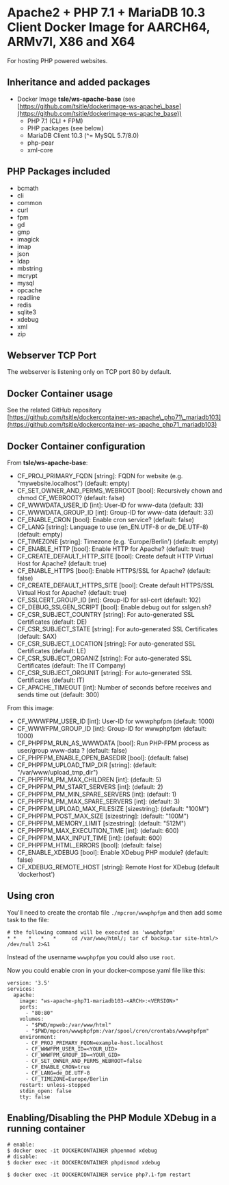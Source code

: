 # Apache2 + PHP 7.1 + MariaDB 10.3 Client Docker Image for AARCH64, ARMv7l, X86 and X64

For hosting PHP powered websites.

## Inheritance and added packages

- Docker Image **tsle/ws-apache-base** (see [https://github.com/tsitle/dockerimage-ws-apache\_base](https://github.com/tsitle/dockerimage-ws-apache_base))
	- PHP 7.1 (CLI + FPM)
	- PHP packages (see below)
	- MariaDB Client 10.3 (^= MySQL 5.7/8.0)
	- php-pear
	- xml-core

## PHP Packages included

- bcmath
- cli
- common
- curl
- fpm
- gd
- gmp
- imagick
- imap
- json
- ldap
- mbstring
- mcrypt
- mysql
- opcache
- readline
- redis
- sqlite3
- xdebug
- xml
- zip

## Webserver TCP Port

The webserver is listening only on TCP port 80 by default.

## Docker Container usage

See the related GitHub repository [https://github.com/tsitle/dockercontainer-ws-apache\_php71\_mariadb103](https://github.com/tsitle/dockercontainer-ws-apache_php71_mariadb103)

## Docker Container configuration

From **tsle/ws-apache-base**:

- CF\_PROJ\_PRIMARY\_FQDN [string]: FQDN for website (e.g. "mywebsite.localhost") (default: empty)
- CF\_SET\_OWNER\_AND\_PERMS\_WEBROOT [bool]: Recursively chown and chmod CF\_WEBROOT? (default: false)
- CF\_WWWDATA\_USER\_ID [int]: User-ID for www-data (default: 33)
- CF\_WWWDATA\_GROUP\_ID [int]: Group-ID for www-data (default: 33)
- CF\_ENABLE\_CRON [bool]: Enable cron service? (default: false)
- CF\_LANG [string]: Language to use (en\_EN.UTF-8 or de\_DE.UTF-8) (default: empty)
- CF\_TIMEZONE [string]: Timezone (e.g. 'Europe/Berlin') (default: empty)
- CF\_ENABLE\_HTTP [bool]: Enable HTTP for Apache? (default: true)
- CF\_CREATE\_DEFAULT\_HTTP\_SITE [bool]: Create default HTTP Virtual Host for Apache? (default: true)
- CF\_ENABLE\_HTTPS [bool]: Enable HTTPS/SSL for Apache? (default: false)
- CF\_CREATE\_DEFAULT\_HTTPS\_SITE [bool]: Create default HTTPS/SSL Virtual Host for Apache? (default: true)
- CF\_SSLCERT\_GROUP\_ID [int]: Group-ID for ssl-cert (default: 102)
- CF\_DEBUG\_SSLGEN\_SCRIPT [bool]: Enable debug out for sslgen.sh?
- CF\_CSR\_SUBJECT\_COUNTRY [string]: For auto-generated SSL Certificates (default: DE)
- CF\_CSR\_SUBJECT\_STATE [string]: For auto-generated SSL Certificates (default: SAX)
- CF\_CSR\_SUBJECT\_LOCATION [string]: For auto-generated SSL Certificates (default: LE)
- CF\_CSR\_SUBJECT\_ORGANIZ [string]: For auto-generated SSL Certificates (default: The IT Company)
- CF\_CSR\_SUBJECT\_ORGUNIT [string]: For auto-generated SSL Certificates (default: IT)
- CF\_APACHE\_TIMEOUT [int]: Number of seconds before receives and sends time out (default: 300)

From this image:

- CF\_WWWFPM\_USER\_ID [int]: User-ID for wwwphpfpm (default: 1000)
- CF\_WWWFPM\_GROUP\_ID [int]: Group-ID for wwwphpfpm (default: 1000)
- CF\_PHPFPM\_RUN\_AS\_WWWDATA [bool]: Run PHP-FPM process as user/group www-data ? (default: false)
- CF\_PHPFPM\_ENABLE\_OPEN\_BASEDIR [bool]: (default: false)
- CF\_PHPFPM\_UPLOAD\_TMP\_DIR [string]: (default: "/var/www/upload\_tmp\_dir")
- CF\_PHPFPM\_PM\_MAX\_CHILDREN [int]: (default: 5)
- CF\_PHPFPM\_PM\_START\_SERVERS [int]: (default: 2)
- CF\_PHPFPM\_PM\_MIN\_SPARE\_SERVERS [int]: (default: 1)
- CF\_PHPFPM\_PM\_MAX\_SPARE\_SERVERS [int]: (default: 3)
- CF\_PHPFPM\_UPLOAD\_MAX\_FILESIZE [sizestring]: (default: "100M")
- CF\_PHPFPM\_POST\_MAX\_SIZE [sizestring]: (default: "100M")
- CF\_PHPFPM\_MEMORY\_LIMIT [sizestring]: (default: "512M")
- CF\_PHPFPM\_MAX\_EXECUTION\_TIME [int]: (default: 600)
- CF\_PHPFPM\_MAX\_INPUT\_TIME [int]: (default: 600)
- CF\_PHPFPM\_HTML\_ERRORS [bool]: (default: false)
- CF\_ENABLE\_XDEBUG [bool]: Enable XDebug PHP module? (default: false)
- CF\_XDEBUG\_REMOTE\_HOST [string]: Remote Host for XDebug (default 'dockerhost')

## Using cron

You'll need to create the crontab file `./mpcron/wwwphpfpm` and then add some task to the file:

```
# the following command will be executed as 'wwwphpfpm'
* *    *   *   *     cd /var/www/html/; tar cf backup.tar site-html/> /dev/null 2>&1
```

Instead of the username `wwwphpfpm` you could also use `root`.

Now you could enable cron in your docker-compose.yaml file like this:

```
version: '3.5'
services:
  apache:
    image: "ws-apache-php71-mariadb103-<ARCH>:<VERSION>"
    ports:
      - "80:80"
    volumes:
      - "$PWD/mpweb:/var/www/html"
      - "$PWD/mpcron/wwwphpfpm:/var/spool/cron/crontabs/wwwphpfpm"
    environment:
      - CF_PROJ_PRIMARY_FQDN=example-host.localhost
      - CF_WWWFPM_USER_ID=<YOUR_UID>
      - CF_WWWFPM_GROUP_ID=<YOUR_GID>
      - CF_SET_OWNER_AND_PERMS_WEBROOT=false
      - CF_ENABLE_CRON=true
      - CF_LANG=de_DE.UTF-8
      - CF_TIMEZONE=Europe/Berlin
    restart: unless-stopped
    stdin_open: false
    tty: false
```

## Enabling/Disabling the PHP Module XDebug in a running container

```
# enable:
$ docker exec -it DOCKERCONTAINER phpenmod xdebug
# disable:
$ docker exec -it DOCKERCONTAINER phpdismod xdebug
```
```
$ docker exec -it DOCKERCONTAINER service php7.1-fpm restart
```
